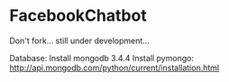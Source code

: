 # FacebookChatbot

Don't fork... still under development...

Database:
Install mongodb 3.4.4
Install pymongo: http://api.mongodb.com/python/current/installation.html
